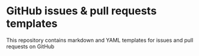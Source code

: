 # GitHub issues & pull requests templates

This repository contains markdown and YAML templates for issues and pull requests on GitHub
